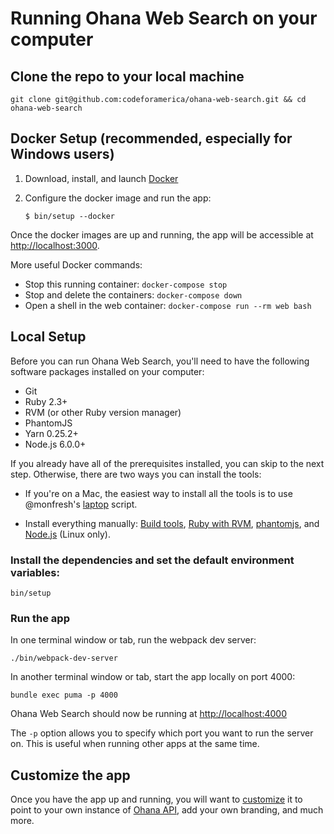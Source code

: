 
# Running Ohana Web Search on your computer

## Clone the repo to your local machine

    git clone git@github.com:codeforamerica/ohana-web-search.git && cd ohana-web-search


## Docker Setup (recommended, especially for Windows users)

1. Download, install, and launch [Docker]

1. Configure the docker image and run the app:

   `$ bin/setup --docker`

Once the docker images are up and running, the app will be accessible at
[http://localhost:3000](http://localhost:3000).

More useful Docker commands:

* Stop this running container: `docker-compose stop`
* Stop and delete the containers: `docker-compose down`
* Open a shell in the web container: `docker-compose run --rm web bash`

[Docker]: https://docs.docker.com/engine/installation/


## Local Setup

Before you can run Ohana Web Search, you'll need to have the following software
packages installed on your computer:
- Git
- Ruby 2.3+
- RVM (or other Ruby version manager)
- PhantomJS
- Yarn 0.25.2+
- Node.js 6.0.0+

If you already have all of the prerequisites installed, you can skip to the
next step. Otherwise, there are two ways you can install the tools:

- If you're on a Mac, the easiest way to install all the tools is to use
@monfresh's [laptop] script.

- Install everything manually: [Build tools], [Ruby with RVM], [phantomjs], and
[Node.js][node] (Linux only).

[laptop]: https://github.com/monfresh/laptop
[Build tools]: https://github.com/codeforamerica/howto/blob/master/Build-Tools.md
[Ruby with RVM]: https://github.com/codeforamerica/howto/blob/master/Ruby.md
[phantomjs]: https://github.com/jonleighton/poltergeist#installing-phantomjs
[node]: https://github.com/codeforamerica/howto/blob/master/Node.js.md

### Install the dependencies and set the default environment variables:

    bin/setup

### Run the app
In one terminal window or tab, run the webpack dev server:

    ./bin/webpack-dev-server

In another terminal window or tab, start the app locally on port 4000:

    bundle exec puma -p 4000

Ohana Web Search should now be running at [http://localhost:4000](http://localhost:4000)

The `-p` option allows you to specify which port you want to run the server on. This is useful when running other apps at the same time.

## Customize the app
Once you have the app up and running, you will want to [customize](https://github.com/codeforamerica/ohana-web-search/blob/master/CUSTOMIZE.md) it to point
to your own instance of [Ohana API](https://github.com/codeforamerica/ohana-api),
add your own branding, and much more.
